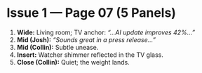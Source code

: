 # Issue 1 — Page 07 (5 Panels)

1) **Wide:** Living room; TV anchor: *“…AI update improves 42%…”*  
2) **Mid (Josh):** *“Sounds great in a press release…”*  
3) **Mid (Collin):** Subtle unease.  
4) **Insert:** Watcher shimmer reflected in the TV glass.  
5) **Close (Collin):** Quiet; the weight lands.
